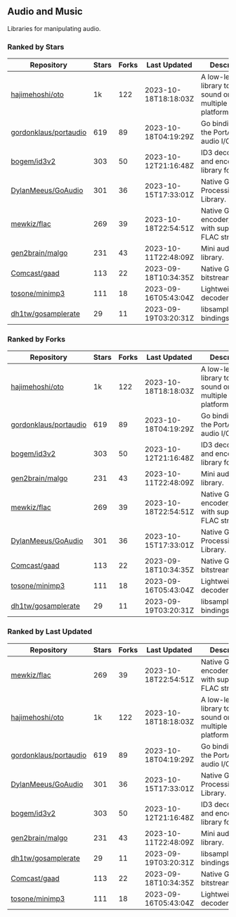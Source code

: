 ## Audio and Music

Libraries for manipulating audio.

### Ranked by Stars

| Repository | Stars | Forks | Last Updated | Description | 
|------------|-------|-------|--------------|-------------|
| [hajimehoshi/oto](https://github.com/hajimehoshi/oto) | 1k | 122 | 2023-10-18T18:18:03Z |  A low-level library to play sound on multiple platforms. |
| [gordonklaus/portaudio](https://github.com/gordonklaus/portaudio) | 619 | 89 | 2023-10-18T04:19:29Z |  Go bindings for the PortAudio audio I/O library. |
| [bogem/id3v2](https://github.com/bogem/id3v2) | 303 | 50 | 2023-10-12T21:16:48Z |  ID3 decoding and encoding library for Go. |
| [DylanMeeus/GoAudio](https://github.com/DylanMeeus/GoAudio) | 301 | 36 | 2023-10-15T17:33:01Z |  Native Go Audio Processing Library. |
| [mewkiz/flac](https://github.com/mewkiz/flac) | 269 | 39 | 2023-10-18T22:54:51Z |  Native Go FLAC encoder/decoder with support for FLAC streams. |
| [gen2brain/malgo](https://github.com/gen2brain/malgo) | 231 | 43 | 2023-10-11T22:48:09Z |  Mini audio library. |
| [Comcast/gaad](https://github.com/Comcast/gaad) | 113 | 22 | 2023-09-18T10:34:35Z |  Native Go AAC bitstream parser. |
| [tosone/minimp3](https://github.com/tosone/minimp3) | 111 | 18 | 2023-09-16T05:43:04Z |  Lightweight MP3 decoder library. |
| [dh1tw/gosamplerate](https://github.com/dh1tw/gosamplerate) | 29 | 11 | 2023-09-19T03:20:31Z |  libsamplerate bindings for go. |

### Ranked by Forks

| Repository | Stars | Forks | Last Updated | Description | 
|------------|-------|-------|--------------|-------------|
| [hajimehoshi/oto](https://github.com/hajimehoshi/oto) | 1k | 122 | 2023-10-18T18:18:03Z |  A low-level library to play sound on multiple platforms. |
| [gordonklaus/portaudio](https://github.com/gordonklaus/portaudio) | 619 | 89 | 2023-10-18T04:19:29Z |  Go bindings for the PortAudio audio I/O library. |
| [bogem/id3v2](https://github.com/bogem/id3v2) | 303 | 50 | 2023-10-12T21:16:48Z |  ID3 decoding and encoding library for Go. |
| [gen2brain/malgo](https://github.com/gen2brain/malgo) | 231 | 43 | 2023-10-11T22:48:09Z |  Mini audio library. |
| [mewkiz/flac](https://github.com/mewkiz/flac) | 269 | 39 | 2023-10-18T22:54:51Z |  Native Go FLAC encoder/decoder with support for FLAC streams. |
| [DylanMeeus/GoAudio](https://github.com/DylanMeeus/GoAudio) | 301 | 36 | 2023-10-15T17:33:01Z |  Native Go Audio Processing Library. |
| [Comcast/gaad](https://github.com/Comcast/gaad) | 113 | 22 | 2023-09-18T10:34:35Z |  Native Go AAC bitstream parser. |
| [tosone/minimp3](https://github.com/tosone/minimp3) | 111 | 18 | 2023-09-16T05:43:04Z |  Lightweight MP3 decoder library. |
| [dh1tw/gosamplerate](https://github.com/dh1tw/gosamplerate) | 29 | 11 | 2023-09-19T03:20:31Z |  libsamplerate bindings for go. |

### Ranked by Last Updated

| Repository | Stars | Forks | Last Updated | Description | 
|------------|-------|-------|--------------|-------------|
| [mewkiz/flac](https://github.com/mewkiz/flac) | 269 | 39 | 2023-10-18T22:54:51Z |  Native Go FLAC encoder/decoder with support for FLAC streams. |
| [hajimehoshi/oto](https://github.com/hajimehoshi/oto) | 1k | 122 | 2023-10-18T18:18:03Z |  A low-level library to play sound on multiple platforms. |
| [gordonklaus/portaudio](https://github.com/gordonklaus/portaudio) | 619 | 89 | 2023-10-18T04:19:29Z |  Go bindings for the PortAudio audio I/O library. |
| [DylanMeeus/GoAudio](https://github.com/DylanMeeus/GoAudio) | 301 | 36 | 2023-10-15T17:33:01Z |  Native Go Audio Processing Library. |
| [bogem/id3v2](https://github.com/bogem/id3v2) | 303 | 50 | 2023-10-12T21:16:48Z |  ID3 decoding and encoding library for Go. |
| [gen2brain/malgo](https://github.com/gen2brain/malgo) | 231 | 43 | 2023-10-11T22:48:09Z |  Mini audio library. |
| [dh1tw/gosamplerate](https://github.com/dh1tw/gosamplerate) | 29 | 11 | 2023-09-19T03:20:31Z |  libsamplerate bindings for go. |
| [Comcast/gaad](https://github.com/Comcast/gaad) | 113 | 22 | 2023-09-18T10:34:35Z |  Native Go AAC bitstream parser. |
| [tosone/minimp3](https://github.com/tosone/minimp3) | 111 | 18 | 2023-09-16T05:43:04Z |  Lightweight MP3 decoder library. |

